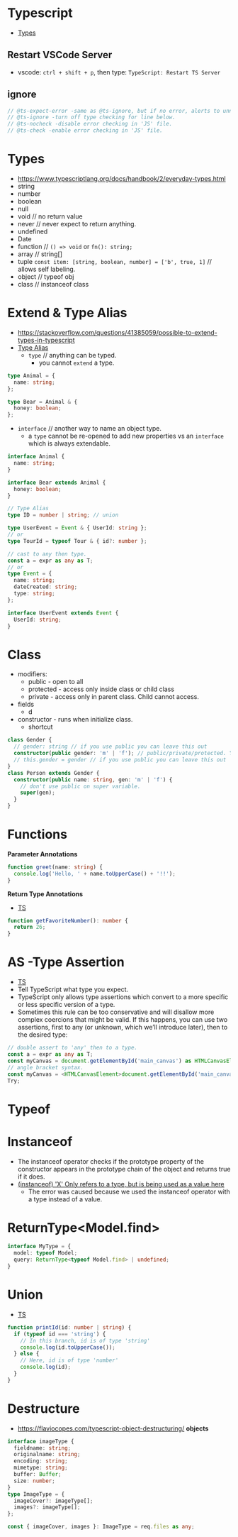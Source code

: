 # Typescript

- [Types](https://github.com/DefinitelyTyped/DefinitelyTyped/tree/master/types/node)

## Restart VSCode Server

- vscode: `ctrl + shift + p`, then type: `TypeScript: Restart TS Server`

## ignore

```ts
// @ts-expect-error -same as @ts-ignore, but if no error, alerts to unneeded ignore.
// @ts-ignore -turn off type checking for line below.
// @ts-nocheck -disable error checking in 'JS' file.
// @ts-check -enable error checking in 'JS' file.
```

# Types

- <https://www.typescriptlang.org/docs/handbook/2/everyday-types.html>
- string
- number
- boolean
- null
- void // no return value
- never // never expect to return anything.
- undefined
- Date
- function // `() => void` or `fn(): string;`
- array // string[]
- tuple `const item: [string, boolean, number] = ['b', true, 1]` // allows self labeling.
- object // typeof obj
- class // instanceof class

# Extend & Type Alias

- <https://stackoverflow.com/questions/41385059/possible-to-extend-types-in-typescript>
- [Type Alias](https://www.typescriptlang.org/docs/handbook/2/everyday-types.html#type-aliases)
  - `type` // anything can be typed.
    - you cannot `extend` a type.

```ts
type Animal = {
  name: string;
};

type Bear = Animal & {
  honey: boolean;
};
```

- `interface` // another way to name an object type.
  - a `type` cannot be re-opened to add new properties vs an `interface` which is always extendable.

```ts
interface Animal {
  name: string;
}

interface Bear extends Animal {
  honey: boolean;
}
```

```ts
// Type Alias
type ID = number | string; // union

type UserEvent = Event & { UserId: string };
// or
type TourId = typeof Tour & { id?: number };

// cast to any then type.
const a = expr as any as T;
// or
type Event = {
  name: string;
  dateCreated: string;
  type: string;
};

interface UserEvent extends Event {
  UserId: string;
}
```

# Class

- modifiers:
  - public - open to all
  - protected - access only inside class or child class
  - private - access only in parent class. Child cannot access.
- fields
  - d
- constructor - runs when initialize class.
  - shortcut

```ts
class Gender {
  // gender: string // if you use public you can leave this out
  constructor(public gender: 'm' | 'f'); // public/private/protected. You don't having to add this.color = color or initialize the field with color: string;
  // this.gender = gender // if you use public you can leave this out
}
class Person extends Gender {
  constructor(public name: string, gen: 'm' | 'f') {
    // don't use public on super variable.
    super(gen);
  }
}
```

# Functions

**Parameter Annotations**

```ts
function greet(name: string) {
  console.log('Hello, ' + name.toUpperCase() + '!!');
}
```

**Return Type Annotations**

- [TS](https://www.typescriptlang.org/docs/handbook/2/everyday-types.html#return-type-annotations)

```ts
function getFavoriteNumber(): number {
  return 26;
}
```

# AS -Type Assertion

- [TS](https://www.typescriptlang.org/docs/handbook/2/everyday-types.html#type-assertions)
- Tell TypeScript what type you expect.
- TypeScript only allows type assertions which convert to a more specific or less specific version of a type.
- Sometimes this rule can be too conservative and will disallow more complex coercions that might be valid. If this happens, you can use two assertions, first to any (or unknown, which we’ll introduce later), then to the desired type:

```ts
// double assert to 'any' then to a type.
const a = expr as any as T;
const myCanvas = document.getElementById('main_canvas') as HTMLCanvasElement;
// angle bracket syntax.
const myCanvas = <HTMLCanvasElement>document.getElementById('main_canvas');
Try;
```

# Typeof

# Instanceof

- The instanceof operator checks if the prototype property of the constructor appears in the prototype chain of the object and returns true if it does.
- [(instanceof) 'X' Only refers to a type, but is being used as a value here](https://bobbyhadz.com/blog/typescript-instanceof-only-refers-to-type-but-is-being-used-as-value)
  - The error was caused because we used the instanceof operator with a type instead of a value.

# ReturnType<Model.find>

```ts
interface MyType = {
  model: typeof Model;
  query: ReturnType<typeof Model.find> | undefined;
}
```

# Union

- [TS](https://www.typescriptlang.org/docs/handbook/2/everyday-types.html#union-types)

```ts
function printId(id: number | string) {
  if (typeof id === 'string') {
    // In this branch, id is of type 'string'
    console.log(id.toUpperCase());
  } else {
    // Here, id is of type 'number'
    console.log(id);
  }
}
```

# Destructure

- <https://flaviocopes.com/typescript-object-destructuring/>
  **objects**

```ts
interface imageType {
  fieldname: string;
  originalname: string;
  encoding: string;
  mimetype: string;
  buffer: Buffer;
  size: number;
}
type ImageType = {
  imageCover?: imageType[];
  images?: imageType[];
};

const { imageCover, images }: ImageType = req.files as any;
```
